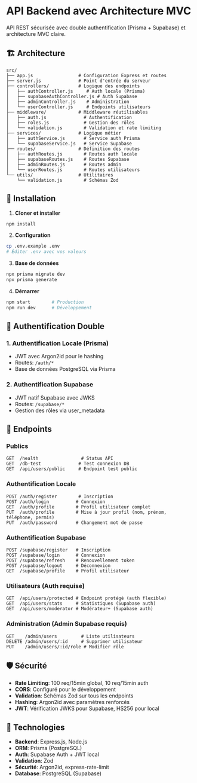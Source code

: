 # API Backend avec Architecture MVC

API REST sécurisée avec double authentification (Prisma + Supabase) et architecture MVC claire.

## 🏗️ Architecture

```
src/
├── app.js                 # Configuration Express et routes
├── server.js              # Point d'entrée du serveur
├── controllers/           # Logique des endpoints
│   ├── authController.js     # Auth locale (Prisma)
│   ├── supabaseAuthController.js # Auth Supabase
│   ├── adminController.js    # Administration
│   └── userController.js     # Endpoints utilisateurs
├── middleware/            # Middleware réutilisables
│   ├── auth.js              # Authentification
│   ├── roles.js             # Gestion des rôles
│   └── validation.js        # Validation et rate limiting
├── services/              # Logique métier
│   ├── authService.js       # Service auth Prisma
│   └── supabaseService.js   # Service Supabase
├── routes/                # Définition des routes
│   ├── authRoutes.js        # Routes auth locale
│   ├── supabaseRoutes.js    # Routes Supabase
│   ├── adminRoutes.js       # Routes admin
│   └── userRoutes.js        # Routes utilisateurs
└── utils/                 # Utilitaires
    └── validation.js        # Schémas Zod
```

## 🚀 Installation

1. **Cloner et installer**
```bash
npm install
```

2. **Configuration**
```bash
cp .env.example .env
# Éditer .env avec vos valeurs
```

3. **Base de données**
```bash
npx prisma migrate dev
npx prisma generate
```

4. **Démarrer**
```bash
npm start        # Production
npm run dev      # Développement
```

## 🔐 Authentification Double

### 1. Authentification Locale (Prisma)
- JWT avec Argon2id pour le hashing
- Routes: `/auth/*`
- Base de données PostgreSQL via Prisma

### 2. Authentification Supabase
- JWT natif Supabase avec JWKS
- Routes: `/supabase/*`
- Gestion des rôles via user_metadata

## 📍 Endpoints

### Publics
```
GET  /health                # Status API
GET  /db-test              # Test connexion DB
GET  /api/users/public     # Endpoint test public
```

### Authentification Locale
```
POST /auth/register        # Inscription
POST /auth/login          # Connexion
GET  /auth/profile        # Profil utilisateur complet
PUT  /auth/profile        # Mise à jour profil (nom, prénom, téléphone, permis)
PUT  /auth/password       # Changement mot de passe
```

### Authentification Supabase
```
POST /supabase/register   # Inscription
POST /supabase/login      # Connexion
POST /supabase/refresh    # Renouvellement token
POST /supabase/logout     # Déconnexion
GET  /supabase/profile    # Profil utilisateur
```

### Utilisateurs (Auth requise)
```
GET  /api/users/protected # Endpoint protégé (auth flexible)
GET  /api/users/stats     # Statistiques (Supabase auth)
GET  /api/users/moderator # Modérateur+ (Supabase auth)
```

### Administration (Admin Supabase requis)
```
GET    /admin/users         # Liste utilisateurs
DELETE /admin/users/:id     # Supprimer utilisateur
PUT    /admin/users/:id/role # Modifier rôle
```

## 🛡️ Sécurité

- **Rate Limiting**: 100 req/15min global, 10 req/15min auth
- **CORS**: Configuré pour le développement
- **Validation**: Schémas Zod sur tous les endpoints
- **Hashing**: Argon2id avec paramètres renforcés
- **JWT**: Vérification JWKS pour Supabase, HS256 pour local

## 🔧 Technologies

- **Backend**: Express.js, Node.js
- **ORM**: Prisma (PostgreSQL)
- **Auth**: Supabase Auth + JWT local
- **Validation**: Zod
- **Sécurité**: Argon2id, express-rate-limit
- **Database**: PostgreSQL (Supabase)
